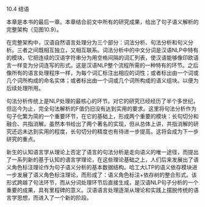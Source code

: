 10.4 结语

本章是本书的最后一章。本章结合前文中所有的研究成果，给出了句子语义解析的完整架构（见图10.9）。

在完整架构中，汉语自然语言处理分为三个部分：词法分析、句法分析和句义分析。三者之间既相互独立，又相互联系。词法分析中的中文分词是汉语NLP中特有的模块，它把连续的汉语字符串分为用空格间隔的词汇列表，使汉语能够像印欧语言一样变为分词连写的形式。这是汉语NLP整个流程所需的一种特有的环节。之后像所有的语言处理程序一样，为每个词汇标注出相应的词性；或者标出由一个词或几个词所构成的命名实体；或者标出由一个词或几个词所构成的语义组块。以便为后续处理所用。

句法分析传统上是NLP处理的最核心的环节。对它的研究已经经历了半个多世纪，但迄今为止，完全句法解析的F值仍旧没有达到实用的要求。这里将句法分析作为句子化繁为简的一个重要环节，在它的基础上，形成两个重要的模块：长句切分和融合、共指消解。虽然本书给出了两个著名的实现，但从总体上讲，共指消解的研究还远未达到实用的程度，长句切分的精度也有待进一步提高。这将会成为下一步研究的重点。

新生的认知语言学从理论上否定了语言的句法分析是走向语义的唯一途径，而提出了一系列新的基于认知的语言学理论，在这些理论基础之上，人们后来发展出了语义角色标注理论作为句子语义分析的基本数据结构。哈工大LTP的语义依存模块进一步发展了语义角色标注理论，而形成了：语义角色标注+依存树的整合形式。该形式跨越了句法环节，而从分词处理环节后直接生成，是汉语NLP句子分析的一个重要的成果，具有里程碑的意义。汉语语言处理逐渐从理论和实践上摆脱传统的语言学思想，而进入了一个新的阶段。